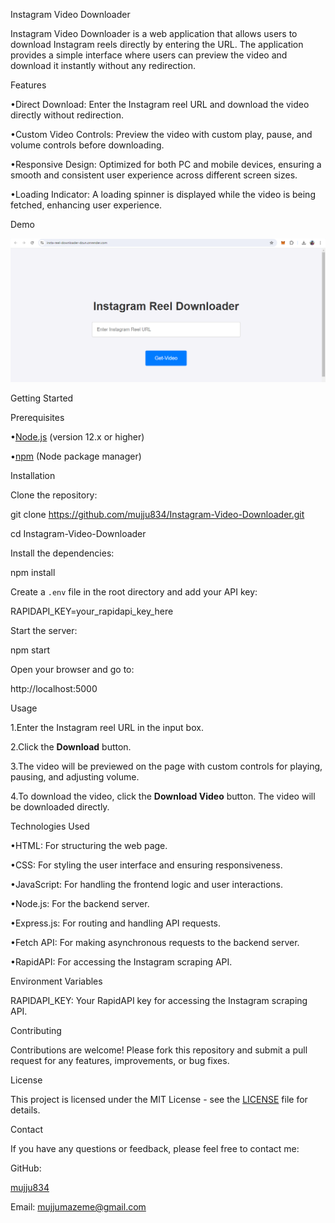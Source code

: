 Instagram Video Downloader

Instagram Video Downloader is a web application that allows users to download Instagram reels directly by entering the URL. The application provides a simple interface where users can preview the video and download it instantly without any redirection.

Features

•Direct Download: Enter the Instagram reel URL and download the video directly without redirection.

•Custom Video Controls: Preview the video with custom play, pause, and volume controls before downloading.

•Responsive Design: Optimized for both PC and mobile devices, ensuring a smooth and consistent user experience 
across different screen sizes.

•Loading Indicator: A loading spinner is displayed while the video is being fetched, enhancing user experience.

Demo

![Instagram Video Downloader Screenshot](./Insta-reel.png)

Getting Started

Prerequisites

•[Node.js](https://nodejs.org/) (version 12.x or higher)

•[npm](https://www.npmjs.com/) (Node package manager)

Installation

Clone the repository:

git clone https://github.com/mujju834/Instagram-Video-Downloader.git

cd Instagram-Video-Downloader

Install the dependencies:

npm install

Create a `.env` file in the root directory and add your API key:

RAPIDAPI_KEY=your_rapidapi_key_here

Start the server:

npm start

Open your browser and go to:

http://localhost:5000


Usage

1.Enter the Instagram reel URL in the input box.

2.Click the **Download** button.

3.The video will be previewed on the page with custom controls for playing, pausing, and adjusting volume.

4.To download the video, click the **Download Video** button. The video will be downloaded directly.


Technologies Used

•HTML: For structuring the web page.

•CSS: For styling the user interface and ensuring responsiveness.

•JavaScript: For handling the frontend logic and user interactions.

•Node.js: For the backend server.

•Express.js: For routing and handling API requests.

•Fetch API: For making asynchronous requests to the backend server.

•RapidAPI: For accessing the Instagram scraping API.


Environment Variables

RAPIDAPI_KEY: Your RapidAPI key for accessing the Instagram scraping API.


Contributing

Contributions are welcome! Please fork this repository and submit a pull request for any features, improvements, or bug fixes.


License

This project is licensed under the MIT License - see the [LICENSE](LICENSE) file for details.


Contact

If you have any questions or feedback, please feel free to contact me:

GitHub:

[mujju834](https://github.com/mujju834)

Email: [mujjumazeme@gmail.com]( mujjumazeme@gmail.com)
